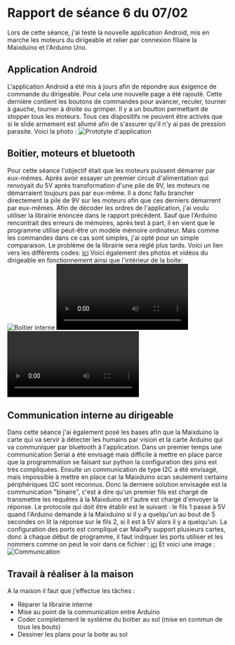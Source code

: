 # Rapport de séance 6 du 07/02
Lors de cette séance, j'ai testé la nouvelle application Android, mis en marche les moteurs du dirigeable et relier par connexion filiaire
la Maixduino et l'Arduino Uno.

## Application Android

L'application Android a été mis à jours afin de répondre aux éxigence de commande du dirigeable. Pour cela une nouvelle page a été rajouté. Cette
dernière contient les boutons de commandes pour avancer, reculer, tourner à gauche, tourner à droite ou grimper. Il y a un boutton permettant
de stopper tous les moteurs. Tous ces dispositifs ne peuvent être activés que si le slide armement est allumé afin de s'assurer qu'il n'y
ai pas de pression parasite.
Voici la photo : ![Prototyte d'application](../../Images/Screenshot_2022-02-06-14-30-00-875_com.bedic.smartlightapp.jpg "Prototyte de l'application")

## Boitier, moteurs et bluetooth

Pour cette séance l'objectif était que les moteurs puissent démarrer par eux-mêmes. Après avoir essayer un premier circuit d'alimentation
qui renvoyait du 5V après transformation d'une pile de 9V, les moteurs ne démarraient toujours pas par eux-même. Il a donc fallu brancher
directement la pile de 9V sur les moteurs afin que ces derniers démarrent par eux-mêmes.
Afin de décoder les ordres de l'application, j'ai voulu utiliser la librairie énoncée dans le rapport précédent. Sauf que l'Arduino rencontrait
des erreurs de mémoires, après test à part, il en vient que le programme utilise peut-être un modèle mémoire ordinateur. Mais comme les
commandes dans ce cas sont simples, j'ai opté pour un simple comparaison. Le problème de la librairie sera réglé plus tards.
Voici un lien vers les différents codes: [ici](../../Dirigeable/README.md) 
Voici également des photos et vidéos du dirigeable en fonctionnement ainsi que l'intérieur de la boite:
![Boitier interne](../../Images/IMG_20220207_124452.jpg "Boitier interne")
![Video 1](../../Images/VID_20220207_111731.mp4 "Moteurs en action")
![Video 2](../../Images/VID_20220207_111741.mp4 "Moteurs en action")

## Communication interne au dirigeable

Dans cette séance j'ai également posé les bases afin que la Maixduino la carte qui va servir à détecter les humains par vision et la carte
Arduino qui va communiquer par bluetooth à l'application.
Dans un premier temps une communication Serial a été envisagé mais difficile à mettre en place parce que la programmation se faisant
sur python la configuration des pins est très compliquées.
Ensuite un communication de type I2C a été envisagé, mais impossible à mettre en place car la Maixduino scan seulement certains périphériques
I2C sont reconnus.
Donc la derniere solution envisagée est la communication "binaire", c'est à dire qu'un premier fils est chargé de transmettre les requêtes
à la Maixduino et l'autre est chargé d'envoyer la réponse.
Le protocole qui doit être établir est le suivant : le fils 1 passe à 5V quand l'Arduino demande à la Maixduino si il y a quelqu'un
au bout de 5 secondes on lit la réponse sur le fils 2, si il est à 5V alors il y a quelqu'un.
La configuration des ports est compliqué car MaixPy support plusieurs cartes, donc à chaque début de programme, il faut indiquer les ports
utiliser et les nommers comme on peut le voir dans ce fichier : [ici](../../Dirigeable/i2c_com/i2c_com.py)
Et voici une image :
![Communication](../../Images/IMG_20220207_124501.jpg "Communication")

## Travail à réaliser à la maison

A la maison il faut que j'effectue les tâches : 
- Réparer la librairie interne
- Mise au point de la communication entre Arduino
- Coder completement le système du boitier au sol (mise en commun de tous les bouts)
- Dessiner les plans pour la boite au sol